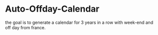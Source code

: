 # Auto-Offday-Calendar
the goal is to generate a calendar for 3 years in a row with week-end and off day from france.
